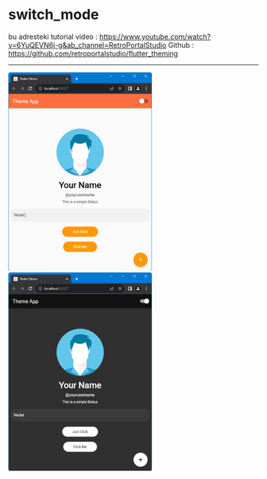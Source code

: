# switch_mode

bu adresteki tutorial video : https://www.youtube.com/watch?v=6YuQEVN6j-g&ab_channel=RetroPortalStudio
Github : https://github.com/retroportalstudio/flutter_theming
<HR>
<img src="https://github.com/VedatBiner/flutter-codes/blob/master/switch_mode/screen_shots/img-01.png" height="400em"/>
<img src="https://github.com/VedatBiner/flutter-codes/blob/master/switch_mode/screen_shots/img-02.png" height="400em"/>
